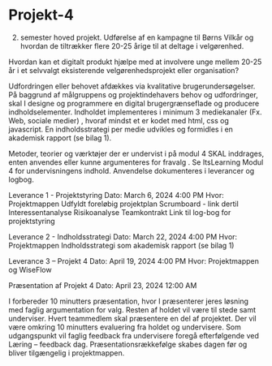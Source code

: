 # Projekt-4
2. semester hoved projekt. Udførelse af en kampagne til Børns Vilkår og hvordan de tiltrækker flere 20-25 årige til at deltage i velgørenhed.


Hvordan kan et digitalt produkt hjælpe med at involvere unge mellem 20-25 år i et selvvalgt eksisterende velgørenhedsprojekt eller organisation?

Udfordringen eller behovet afdækkes via kvalitative brugerundersøgelser. På baggrund af målgruppens og projektindehavers behov og udfordringer, skal I designe og programmere en digital brugergrænseflade og producere indholdselementer. Indholdet implementeres i minimum 3 mediekanaler  (Fx. Web, sociale medier) , hvoraf mindst et er kodet med html, css og javascript. En indholdsstrategi per medie udvikles og formidles i en akademisk rapport (se bilag 1). 

Metoder, teorier og værktøjer der er undervist i på modul 4 SKAL inddrages, enten anvendes eller kunne argumenteres for fravalg . Se ItsLearning Modul 4 for undervisningens indhold. Anvendelse dokumenteres i leverancer og logbog.

Leverance 1 - Projektstyring
Dato: March 6, 2024 4:00 PM
Hvor: Projektmappen 
Udfyldt foreløbig projektplan
Scrumboard - link dertil
Interessentanalyse
Risikoanalyse
Teamkontrakt
Link til log-bog for projektstyring

Leverance 2 - Indholdsstrategi
Dato: March 22, 2024 4:00 PM
Hvor: Projektmappen 
Indholdsstrategi som akademisk rapport (se bilag 1)

Leverance 3 – Projekt 4
Dato: April 19, 2024 4:00 PM
Hvor: Projektmappen og WiseFlow 

Præsentation af Projekt 4
Dato: April 23, 2024 12:00 AM

I forbereder 10 minutters præsentation, hvor I præsenterer jeres løsning med faglig argumentation for valg. Resten af holdet vil være til stede samt underviser. Hvert teammedlem skal præsentere en del af projektet. Der vil være omkring 10 minutters evaluering fra holdet og undervisere. Som udgangspunkt vil faglig feedback fra undervisere foregå efterfølgende ved Læring – feedback dag.
Præsentationsrækkefølge skabes dagen før og bliver tilgængelig i projektmappen. 
